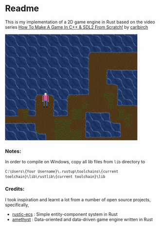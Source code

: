 # Readme

This is my implementation of a 2D game engine in Rust based on the video series [How To Make A Game In C++ & SDL2 From Scratch!](https://www.youtube.com/playlist?list=PLhfAbcv9cehhkG7ZQK0nfIGJC_C-wSLrx)  by [carlbirch](https://github.com/carlbirch)

<img src="https://raw.githubusercontent.com/MostafaEissa/GameEngine-rust/master/screenshot.png" data-canonical-src="https://raw.githubusercontent.com/MostafaEissa/GameEngine-rust/master/screenshot.png" height="350" />

### Notes:

In order to compile on Windows, copy all lib files from `lib` directory to

```C:\Users\{Your Username}\.rustup\toolchains\{current toolchain}\lib\rustlib\{current toolchain}\lib```



### Credits:

I took inspiration and learnt a lot from a number of open source projects, specifically,


- [rustic-ecs](https://github.com/AndyBarron/rustic-ecs) : 
Simple entity-component system in Rust
- [amethyst](https://github.com/amethyst/amethyst) : Data-oriented and data-driven game engine written in Rust

